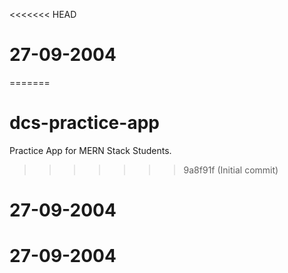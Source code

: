 <<<<<<< HEAD
# 27-09-2004
=======
# dcs-practice-app
Practice App for MERN Stack Students.
>>>>>>> 9a8f91f (Initial commit)
# 27-09-2004
# 27-09-2004
